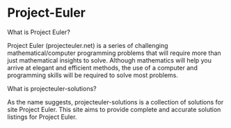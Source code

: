 # Project-Euler


What is Project Euler?

Project Euler (projecteuler.net) is a series of challenging mathematical/computer programming problems that will require more than just mathematical insights to solve. Although mathematics will help you arrive at elegant and efficient methods, the use of a computer and programming skills will be required to solve most problems.

What is projecteuler-solutions?

As the name suggests, projecteuler-solutions is a collection of solutions for site Project Euler. This site aims to provide complete and accurate solution listings for Project Euler.
